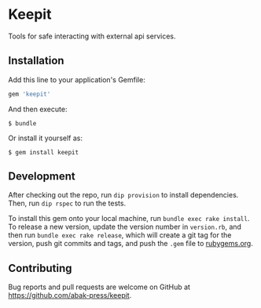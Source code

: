 # Keepit

Tools for safe interacting with external api services.

## Installation

Add this line to your application's Gemfile:

```ruby
gem 'keepit'
```

And then execute:

    $ bundle

Or install it yourself as:

    $ gem install keepit

## Development

After checking out the repo, run `dip provision` to install dependencies. Then, run `dip rspec` to run the tests.

To install this gem onto your local machine, run `bundle exec rake install`. To release a new version, update the version number in `version.rb`, and then run `bundle exec rake release`, which will create a git tag for the version, push git commits and tags, and push the `.gem` file to [rubygems.org](https://rubygems.org).

## Contributing

Bug reports and pull requests are welcome on GitHub at https://github.com/abak-press/keepit.
